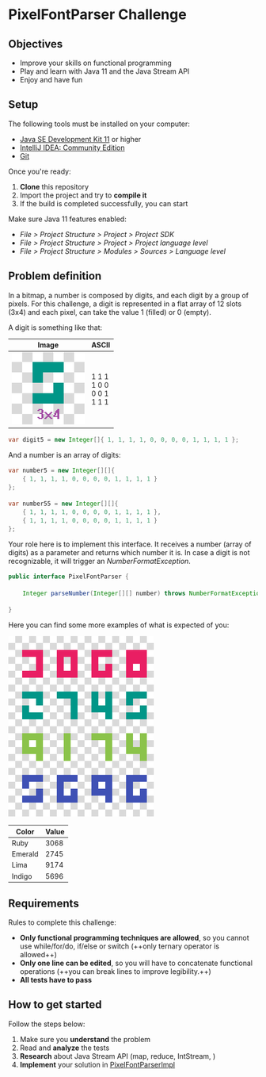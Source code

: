# PixelFontParser Challenge

## Objectives

- Improve your skills on functional programming
- Play and learn with Java 11 and the Java Stream API
- Enjoy and have fun

## Setup 

The following tools must be installed on your computer:

- [Java SE Development Kit 11](https://www.oracle.com/technetwork/java/javase/downloads/jdk11-downloads-5066655.html) or higher
- [IntelliJ IDEA: Community Edition](https://www.jetbrains.com/idea/download/)
- [Git](https://git-scm.com/downloads)

Once you're ready:

1. **Clone** this repository
2. Import the project and try to **compile it**
3. If the build is completed successfully, you can start

Make sure Java 11 features enabled:
- *File &gt; Project Structure &gt; Project &gt; Project SDK*
- *File &gt; Project Structure &gt; Project &gt; Project language level*
- *File &gt; Project Structure &gt; Modules &gt; Sources &gt; Language level*

## Problem definition

In a bitmap, a number is composed by digits, and each digit by a group of pixels. For this challenge, a digit is represented in a flat array of 12 slots (3x4) and each pixel, can take the value 1 (filled) or 0 (empty).

A digit is something like that:

|Image|ASCII|
|-|-|
| ![digit.png](doc/digit.png)| 1 1 1 <br> 1 0 0 <br> 0 0 1 <br> 1 1 1 |

```java
var digit5 = new Integer[]{ 1, 1, 1, 1, 0, 0, 0, 0, 1, 1, 1, 1 };
```

And a number is an array of digits:

```java
var number5 = new Integer[][]{
    { 1, 1, 1, 1, 0, 0, 0, 0, 1, 1, 1, 1 }
};

var number55 = new Integer[][]{
    { 1, 1, 1, 1, 0, 0, 0, 0, 1, 1, 1, 1 },
    { 1, 1, 1, 1, 0, 0, 0, 0, 1, 1, 1, 1 }
};
```

Your role here is to implement this interface. It receives a number (array of digits) as a parameter and returns which number it is. In case a digit is not recognizable, it will trigger an *NumberFormatException*.

```java
public interface PixelFontParser {

    Integer parseNumber(Integer[][] number) throws NumberFormatException;

}
```

Here you can find some more examples of what is expected of you:

![numbers.png](doc/numbers.png)

|Color |Value|
|-|-|
|Ruby|3068|
|Emerald|2745|
|Lima|9174|
|Indigo|5696|

## Requirements

Rules to complete this challenge:

- **Only functional programming techniques are allowed**, so you cannot use while/for/do, if/else or switch (++only ternary operator is allowed++)
- **Only one line can be edited**, so you will have to concatenate functional operations (++you can break lines to improve legibility.++)
- **All tests have to pass**

## How to get started

Follow the steps below:

1. Make sure you **understand** the problem
2. Read and **analyze** the tests
3. **Research** about Java Stream API (map, reduce, IntStream, )
4. **Implement** your solution in [PixelFontParserImpl](https://github.com/joseluisluri/kata-flyweight/blob/master/src/main/java/brick/BrickFactoryImpl.java)